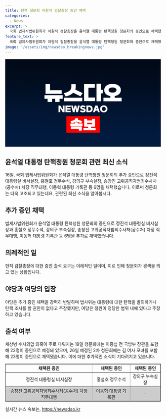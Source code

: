 ```yaml
---
title: 탄핵 청문회 이원석 검찰총장 증인 채택
categories:
  - News
excerpt: >
  국회 법제사법위원회가 이원석 검찰총장을 윤석열 대통령 탄핵청원 청문회의 증인으로 채택했다. 또한 정진석 대통령실 비서실장, 홍철호 정무수석, 강의구 부속실장, 송창진 고위공직자범죄수사처 차장 직무대행, 이동혁 대통령 기록관장 등 6명의 추가 증인이 명단에 올라갔다. 야당과 여당은 각각 증인 채택에 대해 반대와 찬성을 피력했으며, 대통령실과 이 총장은 출석하지 않을 가능성이 높다. 19일 청문회에는 이종섭 전 국방부 장관을 포함한 22명이, 26일에는 김 여사 모녀 등 23명이 증인으로 예정돼 있다.
feature_text: >
  국회 법제사법위원회가 이원석 검찰총장을 윤석열 대통령 탄핵청원 청문회의 증인으로 채택했다. 또한 정진석 대통령실 비서실장, 홍철호 정무수석, 강의구 부속실장, 송창진 고위공직자범죄수사처 차장 직무대행, 이동혁 대통령 기록관장 등 6명의 추가 증인이 명단에 올라갔다. 야당과 여당은 각각 증인 채택에 대해 반대와 찬성을 피력했으며, 대통령실과 이 총장은 출석하지 않을 가능성이 높다. 19일 청문회에는 이종섭 전 국방부 장관을 포함한 22명이, 26일에는 김 여사 모녀 등 23명이 증인으로 예정돼 있다.
image: '/assets/img/newsdao_breakingnews.jpg'
---
```


<p><img src="/assets/img/newsdao_breakingnews.jpg" alt="flaretime 속보" /></p>

<h2>윤석열 대통령 탄핵청원 청문회 관련 최신 소식</h2>

<p data-ke-size="size16">16일, 국회 법제사법위원회가 윤석열 대통령 탄핵청원 청문회의 추가 증인으로 정진석 대통령실 비서실장, 홍철호 정무수석, 강의구 부속실장, 송창진 고위공직자범죄수사처(공수처) 차장 직무대행, 이동혁 대통령 기록관 등 6명을 채택했습니다. 이로써 청문회는 더욱 고조되고 있는데요, 관련된 최신 소식을 알아봅시다.</p>

<h2 data-ke-size="size26">추가 증인 채택</h2>

<p data-ke-size="size16">법제사법위원회가 윤석열 대통령 탄핵청원 청문회의 증인으로 정진석 대통령실 비서실장과 홍철호 정무수석, 강의구 부속실장, 송창진 고위공직자범죄수사처(공수처) 차장 직무대행, 이동혁 대통령 기록관 등 6명을 추가로 채택했습니다.</p>

<h2 data-ke-size="size26">의례적인 일</h2>

<p data-ke-size="size16">현직 검찰총장에 대한 증인 출석 요구는 이례적인 일이며, 이로 인해 청문회가 경색을 띄고 있는 상황입니다.</p>

<h2 data-ke-size="size26">야당과 여당의 입장</h2>

<p data-ke-size="size16">야당은 추가 증인 채택을 강력히 반발하며 법사위는 대통령에 대한 탄핵을 발의하거나 탄핵 조사를 할 권한이 없다고 주장했지만, 여당은 청원이 정당한 범위 내에 있다고 주장하고 있습니다.</p>

<h2 data-ke-size="size26">출석 여부</h2>

<p data-ke-size="size16">채상병 수사외압 의혹이 주로 다뤄지는 19일 청문회에는 이종섭 전 국방부 장관을 포함해 22명이 증인으로 예정돼 있으며, 26일 예정된 2차 청문회에는 김 여사 모녀를 포함해 23명이 증인으로 채택됐습니다. 이에 대한 추가적인 소식이 기다려지고 있습니다.</p>

<table style="width: 100%;" border="1">
<tbody>
<tr>
<td style="text-align: center; height: 17px;"><b>채택된 증인</b></td>
<td style="text-align: center; height: 17px;"><b>채택된 증인</b></td>
<td style="text-align: center; height: 17px;"><b>채택된 증인</b></td>
</tr>
<tr>
<td style="text-align: center;">정진석 대통령실 비서실장</td>
<td style="text-align: center;">홍철호 정무수석</td>
<td style="text-align: center;">강의구 부속실장</td>
</tr>
<tr style="background-color: #cccccc;">
<td style="text-align: center;">송창진 고위공직자범죄수사처(공수처) 차장 직무대행</td>
<td style="text-align: center;">이동혁 대통령 기록관</td>
<td style="text-align: center;">-</td>
</tr>
</tbody>
</table>
실시간 뉴스 속보는, <a href="https://newsdao.kr" rel="dofollow">https://newsdao.kr</a>


